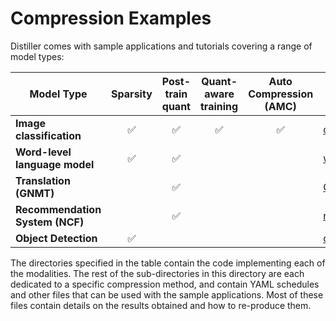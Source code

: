 # Compression Examples

Distiller comes with sample applications and tutorials covering a range of model types:

| Model Type | Sparsity | Post-train quant | Quant-aware training | Auto Compression (AMC) | In Directory |
|------------|:--------:|:----------------:|:--------------------:|:----------------------:|--------------|
| **Image classification** | :white_check_mark: | :white_check_mark: | :white_check_mark: | :white_check_mark: | [classifier_compression](https://github.com/NervanaSystems/distiller/tree/master/examples/classifier_compression) |
| **Word-level language model** | :white_check_mark: | :white_check_mark: | | |[word_language_model](https://github.com/NervanaSystems/distiller/tree/master/examples/word_language_model) |
| **Translation (GNMT)** | | :white_check_mark: | | | [GNMT](https://github.com/NervanaSystems/distiller/tree/master/examples/GNMT) |
| **Recommendation System (NCF)** | |  :white_check_mark: | | | [ncf](https://github.com/NervanaSystems/distiller/tree/master/examples/ncf) |
| **Object Detection** |  :white_check_mark: | | | | [object_detection_compression](https://github.com/NervanaSystems/distiller/tree/master/examples/object_detection_compression) |

The directories specified in the table contain the code implementing each of the modalities. The rest of the sub-directories in this directory are each dedicated to a specific compression method, and contain YAML schedules and other files that can be used with the sample applications. Most of these files contain details on the results obtained and how to re-produce them.
